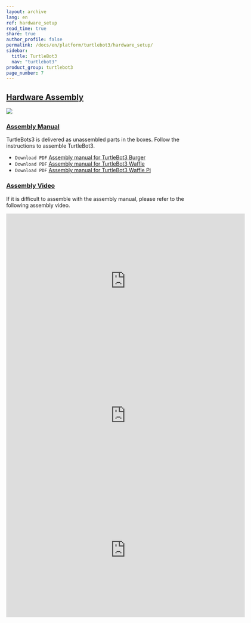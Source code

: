 ```yaml
---
layout: archive
lang: en
ref: hardware_setup
read_time: true
share: true
author_profile: false
permalink: /docs/en/platform/turtlebot3/hardware_setup/
sidebar:
  title: TurtleBot3
  nav: "turtlebot3"
product_group: turtlebot3
page_number: 7
---
```


<style>body {counter-reset: h1 3 !important;}</style>
<div style="counter-reset: h2 3"></div>

<!--[dummy Header 1]>
  <h1 id="dummy">Quick Start Guide</h1>
  <h2 id="dummy">Hardware Setup</h2>
  <p class="dummy_content">TurtleBot3 Assembly Information</p>
<![end dummy Header 1]-->

## [Hardware Assembly](#hardware-assembly)

![](/assets/images/platform/turtlebot3/hardware_setup/turtlebot3_models.png)

### [Assembly Manual](#assembly-manual)

TurtleBots3 is delivered as unassembled parts in the boxes. Follow the instructions to assemble TurtleBot3.

- `Download PDF` [Assembly manual for TurtleBot3 Burger](http://www.robotis.com/service/download.php?no=748)
- `Download PDF` [Assembly manual for TurtleBot3 Waffle](http://www.robotis.com/service/download.php?no=749)
- `Download PDF` [Assembly manual for TurtleBot3 Waffle Pi](http://www.robotis.com/service/download.php?no=750)

### [Assembly Video](#assembly-video)

If it is difficult to assemble with the assembly manual, please refer to the following assembly video.

<iframe width="640" height="360" src="https://www.youtube.com/embed/rvm-m2ogrLA" frameborder="0" allowfullscreen></iframe>

<iframe width="640" height="360" src="https://www.youtube.com/embed/1nTMyr4ybi0" frameborder="0" allowfullscreen></iframe>

<iframe width="640" height="360" src="https://www.youtube.com/embed/5D9S_tcenL4" frameborder="0" allowfullscreen></iframe>
